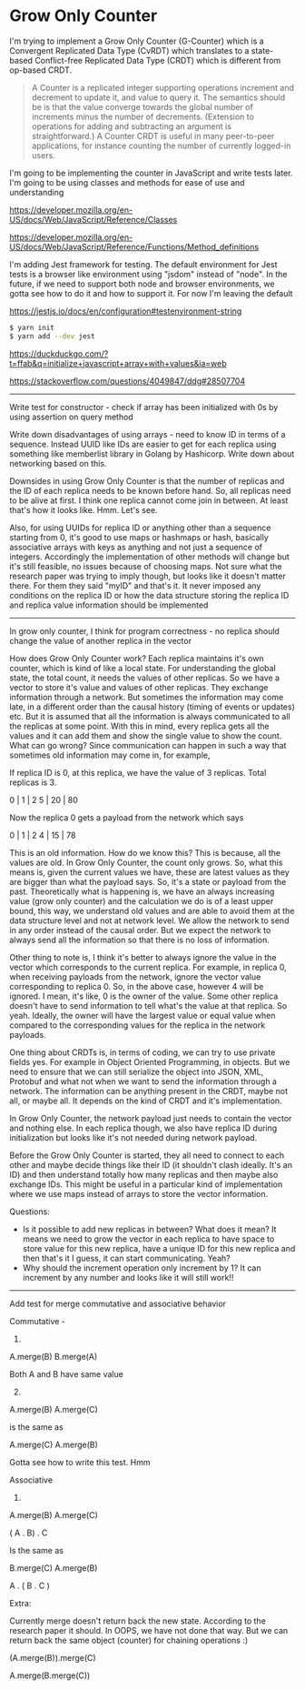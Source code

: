 # Grow Only Counter

I'm trying to implement a Grow Only Counter (G-Counter) which is a Convergent
Replicated Data Type (CvRDT) which translates to a state-based Conflict-free
Replicated Data Type (CRDT) which is different from op-based CRDT.

> A Counter is a replicated integer supporting operations increment and
> decrement to update it, and value to query it. The semantics should be is
> that the value converge towards the global number of increments minus the
> number of decrements. (Extension to operations for adding and subtracting an
> argument is straightforward.) A Counter CRDT is useful in many peer-to-peer
> applications, for instance counting the number of currently logged-in users.

I'm going to be implementing the counter in JavaScript and write tests later.
I'm going to be using classes and methods for ease of use and understanding

https://developer.mozilla.org/en-US/docs/Web/JavaScript/Reference/Classes

https://developer.mozilla.org/en-US/docs/Web/JavaScript/Reference/Functions/Method_definitions

I'm adding Jest framework for testing. The default environment for Jest tests is
a browser like environment using "jsdom" instead of "node". In the future, if
we need to support both node and browser environments, we gotta see how to do it
and how to support it. For now I'm leaving the default

https://jestjs.io/docs/en/configuration#testenvironment-string

```bash
$ yarn init
$ yarn add --dev jest
```

https://duckduckgo.com/?t=ffab&q=initialize+javascript+array+with+values&ia=web

https://stackoverflow.com/questions/4049847/ddg#28507704

---

Write test for constructor - check if array has been initialized with 0s by
using assertion on query method

Write down disadvantages of using arrays - need to know ID in terms of a
sequence. Instead UUID like IDs are easier to get for each replica using
something like memberlist library in Golang by Hashicorp. Write down about
networking based on this.

Downsides in using Grow Only Counter is that the number of replicas and the ID
of each replica needs to be known before hand. So, all replicas need to be
alive at first. I think one replica cannot come join in between. At least that's
how it looks like. Hmm. Let's see.

Also, for using UUIDs for replica ID or anything other than a sequence starting
from 0, it's good to use maps or hashmaps or hash, basically associative arrays
with keys as anything and not just a sequence of integers. Accordingly the
implementation of other methods will change but it's still feasible, no issues
because of choosing maps. Not sure what the research paper was trying to imply
though, but looks like it doesn't matter there. For them they said "myID" and
that's it. It never imposed any conditions on the replica ID or how the data
structure storing the replica ID and replica value information should be
implemented

---

In grow only counter, I think for program correctness - no replica should
change the value of another replica in the vector

How does Grow Only Counter work? Each replica maintains it's own counter, which
is kind of like a local state. For understanding the global state, the total
count, it needs the values of other replicas. So we have a vector to store it's
value and values of other replicas. They exchange information through a
network. But sometimes the information may come late, in a different order than
the causal history (timing of events or updates) etc. But it is assumed that
all the information is always communicated to all the replicas at some point.
With this in mind, every replica gets all the values and it can add them and
show the single value to show the count. What can go wrong? Since communication
can happen in such a way that sometimes old information may come in, for
example,

If replica ID is 0, at this replica, we have the value of 3 replicas. Total
replicas is 3.

0 | 1 | 2
5 | 20 | 80

Now the replica 0 gets a payload from the network which says

0 | 1 | 2
4 | 15 | 78

This is an old information. How do we know this? This is because, all the
values are old. In Grow Only Counter, the count only grows. So, what this means
is, given the current values we have, these are latest values as they are
bigger than what the payload says. So, it's a state or payload from the past.
Theoretically what is happening is, we have an always increasing value (grow
only counter) and the calculation we do is of a least upper bound, this way, we
understand old values and are able to avoid them at the data structure level
and not at network level. We allow the network to send in any order instead of
the causal order. But we expect the network to always send all the information
so that there is no loss of information.

Other thing to note is, I think it's better to always ignore the value in the
vector which corresponds to the current replica. For example, in replica 0,
when receiving payloads from the network, ignore the vector value corresponding
to replica 0. So, in the above case, however 4 will be ignored. I mean, it's
like, 0 is the owner of the value. Some other replica doesn't have to send
information to tell what's the value at that replica. So yeah. Ideally, the
owner will have the largest value or equal value when compared to the
corresponding values for the replica in the network payloads.

One thing about CRDTs is, in terms of coding, we can try to use private fields
yes. For example in Object Oriented Programming, in objects. But we need to
ensure that we can still serialize the object into JSON, XML, Protobuf and what
not when we want to send the information through a network. The information can
be anything present in the CRDT, maybe not all, or maybe all. It depends on the
kind of CRDT and it's implementation.

In Grow Only Counter, the network payload just needs to contain the vector and
nothing else. In each replica though, we also have replica ID during
initialization but looks like it's not needed during network payload.

Before the Grow Only Counter is started, they all need to connect to each other
and maybe decide things like their ID (it shouldn't clash ideally. It's an ID)
and then understand totally how many replicas and then maybe also exchange IDs.
This might be useful in a particular kind of implementation where we use maps
instead of arrays to store the vector information.

Questions:

- Is it possible to add new replicas in between? What does it mean? It means we
  need to grow the vector in each replica to have space to store value for this
  new replica, have a unique ID for this new replica and then that's it I guess,
  it can start communicating. Yeah?
- Why should the increment operation only increment by 1? It can increment by
  any number and looks like it will still work!!

---

Add test for merge commutative and associative behavior

Commutative -

1.

A.merge(B)
B.merge(A)

Both A and B have same value

2.

A.merge(B)
A.merge(C)

is the same as

A.merge(C)
A.merge(B)

Gotta see how to write this test. Hmm

Associative

1.

A.merge(B)
A.merge(C)

( A . B) . C

Is the same as

B.merge(C)
A.merge(B)

A . ( B . C )

Extra:

Currently merge doesn't return back the new state. According to the research
paper it should. In OOPS, we have not done that way. But we can return back the
same object (counter) for chaining operations :)

(A.merge(B)).merge(C)

A.merge(B.merge(C))
